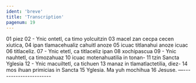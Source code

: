 ```yaml
---
ident: 'breve'
title: 'Transcription'
pagenum: 19
---
```

01  piez
02  - Ynic ontetl, ca timo yolcuitzin
03  macel zan cecpa cecen xiutica,
04  ipan tlamacehualiz cahuitl anoze
05  icuac titlanahui anoze icuac
06  titlaceliz.
07  - Ynic etetl, ca titlaceliz ipan
08  xochipascua
09  - Ynic nauhtetl, ca timozahuaz
10  icuac motenahuatilia in tonan-
11  tzin Sancta Yglesia
12  - Ynic macuiltetl, ca tichuen
13  manaz in tlamatlactetilia, diez-
14  mos ihuan primicias in Sancta
15  Yglesia. Ma yuh mochihua
16  Jesuse. —----------------------

